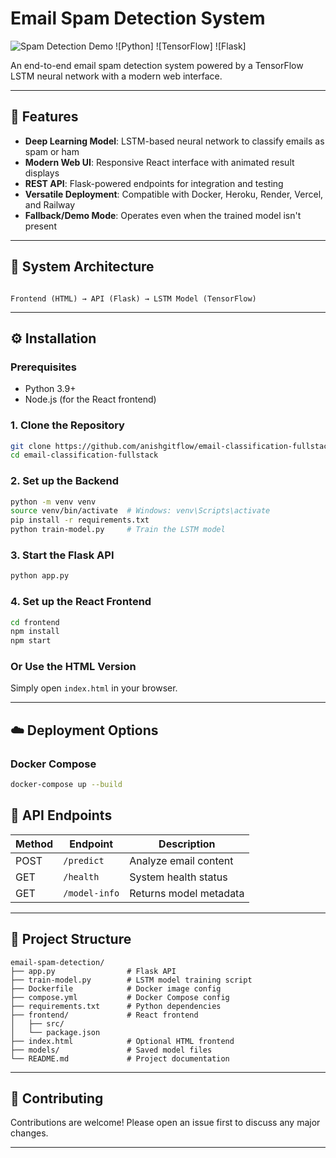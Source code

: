 # Email Spam Detection System

![Spam Detection Demo](https://img.shields.io/badge/demo-available-green) 
![Python]
![TensorFlow]
![Flask]

An end-to-end email spam detection system powered by a TensorFlow LSTM neural network with a modern web interface.

---

## 🚀 Features

- **Deep Learning Model**: LSTM-based neural network to classify emails as spam or ham
- **Modern Web UI**: Responsive React interface with animated result displays
- **REST API**: Flask-powered endpoints for integration and testing
- **Versatile Deployment**: Compatible with Docker, Heroku, Render, Vercel, and Railway
- **Fallback/Demo Mode**: Operates even when the trained model isn't present
  
---

## 🧠 System Architecture

```

Frontend (HTML) → API (Flask) → LSTM Model (TensorFlow)

````

---

## ⚙️ Installation

### Prerequisites

- Python 3.9+
- Node.js (for the React frontend)

### 1. Clone the Repository

```bash
git clone https://github.com/anishgitflow/email-classification-fullstack.git
cd email-classification-fullstack
````

### 2. Set up the Backend

```bash
python -m venv venv
source venv/bin/activate  # Windows: venv\Scripts\activate
pip install -r requirements.txt
python train-model.py     # Train the LSTM model
```

### 3. Start the Flask API

```bash
python app.py
```

### 4. Set up the React Frontend

```bash
cd frontend
npm install
npm start
```

### Or Use the HTML Version

Simply open `index.html` in your browser.

---

## ☁️ Deployment Options

### Docker Compose

```bash
docker-compose up --build
```

## 🔌 API Endpoints

| Method | Endpoint      | Description            |
| ------ | ------------- | ---------------------- |
| POST   | `/predict`    | Analyze email content  |
| GET    | `/health`     | System health status   |
| GET    | `/model-info` | Returns model metadata |

---

## 📁 Project Structure

```
email-spam-detection/
├── app.py                # Flask API
├── train-model.py        # LSTM model training script
├── Dockerfile            # Docker image config
├── compose.yml           # Docker Compose config
├── requirements.txt      # Python dependencies
├── frontend/             # React frontend
│   ├── src/
│   └── package.json
├── index.html            # Optional HTML frontend
├── models/               # Saved model files
└── README.md             # Project documentation
```

---

## 🤝 Contributing

Contributions are welcome! Please open an issue first to discuss any major changes.

---
